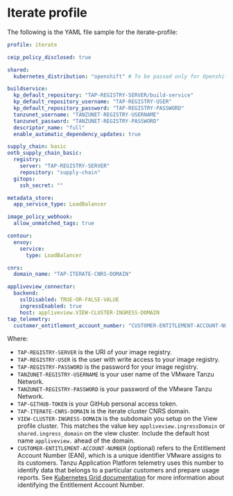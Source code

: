 # Iterate profile

The following is the YAML file sample for the iterate-profile:

```yaml
profile: iterate

ceip_policy_disclosed: true

shared:
  kubernetes_distribution: "openshift" # To be passed only for Openshift. Defaults to "".

buildservice:
  kp_default_repository: "TAP-REGISTRY-SERVER/build-service"
  kp_default_repository_username: "TAP-REGISTRY-USER"
  kp_default_repository_password: "TAP-REGISTRY-PASSWORD"
  tanzunet_username: "TANZUNET-REGISTRY-USERNAME"
  tanzunet_password: "TANZUNET-REGISTRY-PASSWORD"
  descriptor_name: "full"
  enable_automatic_dependency_updates: true

supply_chain: basic
ootb_supply_chain_basic:
  registry:
    server: "TAP-REGISTRY-SERVER"
    repository: "supply-chain"
  gitops:
    ssh_secret: ""

metadata_store:
  app_service_type: LoadBalancer

image_policy_webhook:
  allow_unmatched_tags: true

contour:
  envoy:
    service:
      type: LoadBalancer

cnrs:
  domain_name: "TAP-ITERATE-CNRS-DOMAIN"

appliveview_connector:
  backend:
    sslDisabled: TRUE-OR-FALSE-VALUE
    ingressEnabled: true
    host: appliveview.VIEW-CLUSTER-INGRESS-DOMAIN
tap_telemetry:
  customer_entitlement_account_number: "CUSTOMER-ENTITLEMENT-ACCOUNT-NUMBER" # (optional) identify data for creation of TAP usage reports
```

Where:

- `TAP-REGISTRY-SERVER` is the URI of your image registry.
- `TAP-REGISTRY-USER` is the user with write access to your image registry.
- `TAP-REGISTRY-PASSWORD` is the password for your image registry.
- `TANZUNET-REGISTRY-USERNAME` is your user name of the VMware Tanzu Network.
- `TANZUNET-REGISTRY-PASSWORD` is your password of the VMware Tanzu Network.
- `TAP-GITHUB-TOKEN` is your GitHub personal access token.
- `TAP-ITERATE-CNRS-DOMAIN` is the iterate cluster CNRS domain.
- `VIEW-CLUSTER-INGRESS-DOMAIN` is the subdomain you setup on the View profile cluster. This matches the value key `appliveview.ingressDomain` or `shared.ingress_domain` on the view cluster. Include the default host name `appliveview.` ahead of the domain.
- `CUSTOMER-ENTITLEMENT-ACCOUNT-NUMBER` (optional) refers to the Entitlement Account Number (EAN), which is a unique identifier VMware assigns to its customers. Tanzu Application Platform telemetry uses this number to identify data that belongs to a particular customers and prepare usage reports. See [Kubernetes Grid documentation](https://docs.vmware.com/en/VMware-Tanzu-Kubernetes-Grid/1.5/vmware-tanzu-kubernetes-grid-15/GUID-cluster-lifecycle-ceip.html#identify-the-entitlement-account-number-2) for more information about identifying the Entitlement Account Number.
